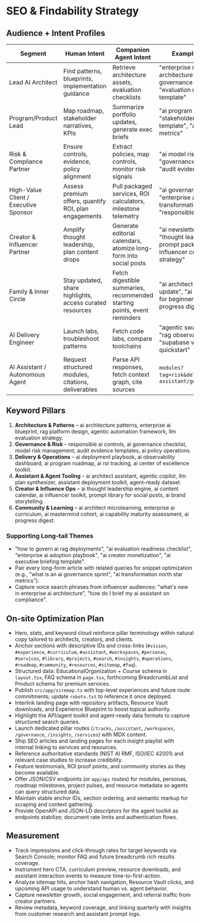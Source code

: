 # SEO & Findability Strategy

## Audience + Intent Profiles
| Segment | Human Intent | Companion Agent Intent | Example Queries |
| --- | --- | --- | --- |
| Lead AI Architect | Find patterns, blueprints, implementation guidance | Retrieve architecture assets, evaluation checklists | "enterprise rag architecture blueprint", "ai governance runbook", "evaluation matrix template" |
| Program/Product Lead | Map roadmap, stakeholder narratives, KPIs | Summarize portfolio updates, generate exec briefs | "ai program rollout plan", "stakeholder update template", "ai adoption metrics" |
| Risk & Compliance Partner | Ensure controls, evidence, policy alignment | Extract policies, map controls, monitor risk signals | "ai model risk controls", "governance checklist", "audit evidence template" |
| High-Value Client / Executive Sponsor | Assess premium offers, quantify ROI, plan engagements | Pull packaged services, ROI calculators, milestone telemetry | "ai governance advisory", "enterprise ai transformation partner", "responsible ai sprint" |
| Creator & Influencer Partner | Amplify thought leadership, plan content drops | Generate editorial calendars, atomize long-form into social posts | "ai newsletter template", "thought leadership prompt pack", "ai influencer content strategy" |
| Family & Inner Circle | Stay updated, share highlights, access curated resources | Fetch digestible summaries, recommended starting points, event reminders | "ai architect academy update", "ai learning path for beginners", "monthly progress digest" |
| AI Delivery Engineer | Launch labs, troubleshoot patterns | Fetch code labs, compare toolchains | "agentic swarm starter", "rag observability toolkit", "supabase vector quickstart" |
| AI Assistant / Autonomous Agent | Request structured modules, citations, deliverables | Parse API responses, fetch context graph, cite sources | `modules?tag=risk&deliverable=adr`, `assistant/generate-plan` |

## Keyword Pillars
1. **Architecture & Patterns** – ai architecture patterns, enterprise ai blueprint, rag platform design, agentic automation framework, llm evaluation strategy.
2. **Governance & Risk** – responsible ai controls, ai governance checklist, model risk management, audit evidence templates, ai policy operations.
3. **Delivery & Operations** – ai deployment playbook, ai observability dashboard, ai program roadmap, ai roi tracking, ai center of excellence toolkit.
4. **Assistant & Agent Tooling** – ai architect assistant, agentic copilot, llm plan synthesizer, assistant deployment toolkit, agent-ready dataset.
5. **Creator & Influence Ops** – ai thought leadership engine, ai content calendar, ai influencer toolkit, prompt library for social posts, ai brand storytelling.
6. **Community & Learning** – ai architect microlearning, enterprise ai curriculum, ai mastermind cohort, ai capability maturity assessment, ai progress digest.

### Supporting Long-tail Themes
- "how to govern ai rag deployments", "ai evaluation readiness checklist", "enterprise ai adoption playbook", "ai creator monetization", "ai executive briefing template".
- Pair every long-form article with related queries for snippet optimization (e.g., "what is an ai governance sprint", "ai transformation north star metrics").
- Capture voice search phrases from influencer audiences: "what's new in enterprise ai architecture", "how do I brief my ai assistant on compliance".

## On-site Optimization Plan
- Hero, stats, and keyword cloud reinforce pillar terminology within natural copy tailored to architects, creators, and clients.
- Anchor sections with descriptive IDs and cross-links (`#vision`, `#experience`, `#curriculum`, `#assistant`, `#workspaces`, `#personas`, `#services`, `#library`, `#projects`, `#search`, `#insights`, `#operations`, `#roadmap`, `#community`, `#resources`, `#sitemap`, `#faq`).
- Structured data: EducationalOrganization + Course schema in `layout.tsx`, FAQ schema in `page.tsx`, forthcoming BreadcrumbList and Product schema for premium services.
- Publish `src/app/sitemap.ts` with top-level experiences and future route commitments; update `robots.txt` to reference it once deployed.
- Interlink landing page with repository artifacts, Resource Vault downloads, and Experience Blueprint to boost topical authority.
- Highlight the API/agent toolkit and agent-ready data formats to capture structured search queries.
- Launch dedicated pillar routes (`/tracks`, `/assistant`, `/workspaces`, `/governance`, `/insights`, `/services`) with MDX content.
- Ship SEO articles and landing pages for each insight playlist with internal linking to services and resources.
- Reference authoritative standards (NIST AI RMF, ISO/IEC 42001) and relevant case studies to increase credibility.
- Feature testimonials, ROI proof points, and community stories as they become available.
- Offer JSON/CSV endpoints (or `app/api` routes) for modules, personas, roadmap milestones, project pulses, and resource metadata so agents can query structured data.
- Maintain stable anchor IDs, section ordering, and semantic markup for scraping and context gathering.
- Provide OpenAPI and JSON-LD descriptors for the agent toolkit as endpoints stabilize; document rate limits and authentication flows.

## Measurement
- Track impressions and click-through rates for target keywords via Search Console; monitor FAQ and future breadcrumb rich results coverage.
- Instrument hero CTA, curriculum preview, resource downloads, and assistant interaction events to measure time-to-first-action.
- Analyze sitemap hits, anchor hash navigation, Resource Vault clicks, and upcoming API usage to understand human vs. agent behavior.
- Capture newsletter growth, social engagement, and referral traffic from creator partners.
- Review metadata, keyword coverage, and linking quarterly with insights from customer research and assistant prompt logs.
